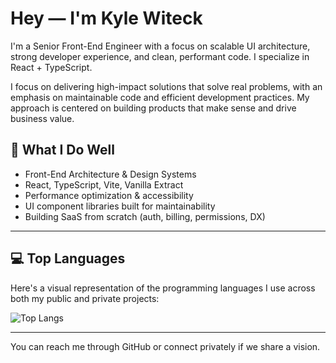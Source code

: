 # Hey — I'm Kyle Witeck

I'm a Senior Front-End Engineer with a focus on scalable UI architecture, strong developer experience, and clean, performant code. I specialize in React + TypeScript.

I focus on delivering high-impact solutions that solve real problems, with an emphasis on maintainable code and efficient development practices. My approach is centered on building products that make sense and drive business value.

## 🧠 What I Do Well

- Front-End Architecture & Design Systems
- React, TypeScript, Vite, Vanilla Extract
- Performance optimization & accessibility
- UI component libraries built for maintainability
- Building SaaS from scratch (auth, billing, permissions, DX)

---

## 💻 Top Languages

Here's a visual representation of the programming languages I use across both my public and private projects:

![Top Langs](https://github-readme-stats.vercel.app/api/top-langs/?username=KyleWiteck&layout=compact&theme=default&hide=html&langs_count=20)

---

You can reach me through GitHub or connect privately if we share a vision.
